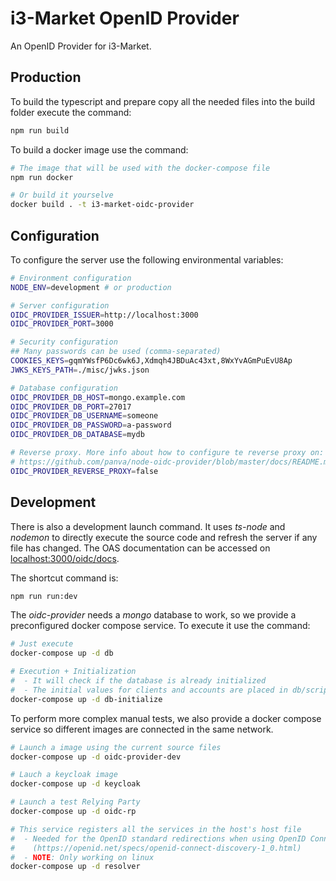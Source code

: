 # i3-Market OpenID Provider

An OpenID Provider for i3-Market.

## Production

To build the typescript and prepare copy all the needed files into the build folder execute the command:

```bash
npm run build
```

To build a docker image use the command:

```bash
# The image that will be used with the docker-compose file
npm run docker

# Or build it yourselve
docker build . -t i3-market-oidc-provider
```

## Configuration

To configure the server use the following environmental variables:

```bash
# Environment configuration
NODE_ENV=development # or production

# Server configuration
OIDC_PROVIDER_ISSUER=http://localhost:3000
OIDC_PROVIDER_PORT=3000

# Security configuration
## Many passwords can be used (comma-separated)
COOKIES_KEYS=gqmYWsfP6Dc6wk6J,Xdmqh4JBDuAc43xt,8WxYvAGmPuEvU8Ap
JWKS_KEYS_PATH=./misc/jwks.json

# Database configuration
OIDC_PROVIDER_DB_HOST=mongo.example.com
OIDC_PROVIDER_DB_PORT=27017
OIDC_PROVIDER_DB_USERNAME=someone
OIDC_PROVIDER_DB_PASSWORD=a-password
OIDC_PROVIDER_DB_DATABASE=mydb

# Reverse proxy. More info about how to configure te reverse proxy on:
# https://github.com/panva/node-oidc-provider/blob/master/docs/README.md#trusting-tls-offloading-proxies
OIDC_PROVIDER_REVERSE_PROXY=false
```

## Development

There is also a development launch command. It uses *ts-node* and *nodemon* to directly execute the source code and refresh the server if any file has changed. The OAS documentation can be accessed on [localhost:3000/oidc/docs](http://localhost:3000/oidc/docs).

The shortcut command is:

```bash
npm run run:dev
```

The *oidc-provider* needs a *mongo* database to work, so we provide a preconfigured docker compose service. To execute it use the command:

```bash
# Just execute
docker-compose up -d db

# Execution + Initialization
#  - It will check if the database is already initialized
#  - The initial values for clients and accounts are placed in db/scripts/initial-state.js
docker-compose up -d db-initialize
```

To perform more complex manual tests, we also provide a docker compose service so different images are connected in the same network.

```bash
# Launch a image using the current source files
docker-compose up -d oidc-provider-dev

# Lauch a keycloak image
docker-compose up -d keycloak

# Launch a test Relying Party
docker-compose up -d oidc-rp

# This service registers all the services in the host's host file
#  - Needed for the OpenID standard redirections when using OpenID Connect Discovery
#    (https://openid.net/specs/openid-connect-discovery-1_0.html)
#  - NOTE: Only working on linux
docker-compose up -d resolver
```
